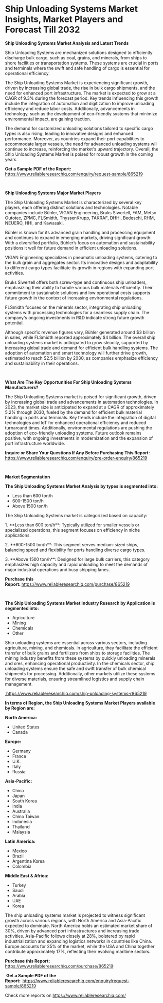 <p><h1>Ship Unloading Systems Market Insights, Market Players and Forecast Till 2032</h1></p><p><strong>Ship Unloading Systems Market Analysis and Latest Trends</strong></p>
<p><p>Ship Unloading Systems are mechanized solutions designed to efficiently discharge bulk cargo, such as coal, grains, and minerals, from ships to shore facilities or transportation systems. These systems are crucial in ports and terminals where the swift and safe handling of cargo is essential for operational efficiency.</p><p>The Ship Unloading Systems Market is experiencing significant growth, driven by increasing global trade, the rise in bulk cargo shipments, and the need for enhanced port infrastructure. The market is expected to grow at a CAGR of 9.3% during the forecast period. Key trends influencing this growth include the integration of automation and digitization to improve unloading efficiency and reduce labor costs. Additionally, advancements in technology, such as the development of eco-friendly systems that minimize environmental impact, are gaining traction.</p><p>The demand for customized unloading solutions tailored to specific cargo types is also rising, leading to innovative designs and enhanced performance. Moreover, as countries expand their port capabilities to accommodate larger vessels, the need for advanced unloading systems will continue to increase, reinforcing the market's upward trajectory. Overall, the Ship Unloading Systems Market is poised for robust growth in the coming years.</p></p>
<p><strong>Get a Sample PDF of the Report:&nbsp;</strong> <a href="https://www.reliableresearchiq.com/enquiry/request-sample/865219?utm_campaign=3180&utm_medium=2&utm_source=Github&utm_content=ia&utm_term=09042025&utm_id=ship-unloading-systems">https://www.reliableresearchiq.com/enquiry/request-sample/865219</a></p>
<p>&nbsp;</p>
<p><strong>Ship Unloading Systems Major Market Players</strong></p>
<p><p>The Ship Unloading Systems Market is characterized by several key players, each offering distinct solutions and technologies. Notable companies include Bühler, VIGAN Engineering, Bruks Siwertell, FAM, Metso Outotec, ZPMC, FLSmidth, ThyssenKrupp, TAKRAF, DHHI, Bedeschi, RHM, NEUERO, HHI, and Kawasaki. </p><p>Bühler is known for its advanced grain handling and processing equipment and continues to expand in emerging markets, driving significant growth. With a diversified portfolio, Bühler’s focus on automation and sustainability positions it well for future demand in efficient unloading solutions. </p><p>VIGAN Engineering specializes in pneumatic unloading systems, catering to the bulk grain and aggregates sector. Its innovative designs and adaptability to different cargo types facilitate its growth in regions with expanding port activities. </p><p>Bruks Siwertell offers both screw-type and continuous ship unloaders, emphasizing their ability to handle various bulk materials efficiently. Their commitment to sustainable solutions and low operational costs supports future growth in the context of increasing environmental regulations.</p><p>FLSmidth focuses on the minerals sector, integrating ship unloading systems with processing technologies for a seamless supply chain. The company's ongoing investments in R&D indicate strong future growth potential.</p><p>Although specific revenue figures vary, Bühler generated around $3 billion in sales, while FLSmidth reported approximately $4 billion. The overall ship unloading systems market is anticipated to grow steadily, supported by increasing global trade and demand for efficient bulk handling systems. The adoption of automation and smart technology will further drive growth, estimated to reach $2.5 billion by 2030, as companies emphasize efficiency and sustainability in their operations.</p></p>
<p>&nbsp;</p>
<p><strong>What Are The Key Opportunities For Ship Unloading Systems Manufacturers?</strong></p>
<p><p>The Ship Unloading Systems market is poised for significant growth, driven by increasing global trade and advancements in automation technologies. In 2023, the market size is anticipated to expand at a CAGR of approximately 5.2% through 2030, fueled by the demand for efficient bulk material handling in ports and terminals. Key trends include the integration of digital technologies and IoT for enhanced operational efficiency and reduced turnaround times. Additionally, environmental regulations are pushing the adoption of eco-friendly unloading systems. Future outlook remains positive, with ongoing investments in modernization and the expansion of port infrastructure worldwide.</p></p>
<p><strong>Inquire or Share Your Questions If Any Before Purchasing This Report:</strong> <a href="https://www.reliableresearchiq.com/enquiry/pre-order-enquiry/865219?utm_campaign=3180&utm_medium=2&utm_source=Github&utm_content=ia&utm_term=09042025&utm_id=ship-unloading-systems">https://www.reliableresearchiq.com/enquiry/pre-order-enquiry/865219</a></p>
<p>&nbsp;</p>
<p><strong>Market Segmentation</strong></p>
<p><strong>The Ship Unloading Systems Market Analysis by types is segmented into:</strong></p>
<p><ul><li>Less than 600 ton/h</li><li>600-1500 ton/h</li><li>Above 1500 ton/h</li></ul></p>
<p><p>The Ship Unloading Systems market is categorized based on capacity: </p><p>1. **Less than 600 ton/h**: Typically utilized for smaller vessels or specialized operations, this segment focuses on efficiency in niche applications. </p><p>2. **600-1500 ton/h**: This segment serves medium-sized ships, balancing speed and flexibility for ports handling diverse cargo types. </p><p>3. **Above 1500 ton/h**: Designed for large bulk carriers, this category emphasizes high capacity and rapid unloading to meet the demands of major industrial operations and busy shipping lanes.</p></p>
<p><strong>Purchase this Report:&nbsp;</strong><a href="https://www.reliableresearchiq.com/purchase/865219?utm_campaign=3180&utm_medium=2&utm_source=Github&utm_content=ia&utm_term=09042025&utm_id=ship-unloading-systems">https://www.reliableresearchiq.com/purchase/865219</a></p>
<p>&nbsp;</p>
<p><strong>The Ship Unloading Systems Market Industry Research by Application is segmented into:</strong></p>
<p><ul><li>Agriculture</li><li>Mining</li><li>Chemicals</li><li>Other</li></ul></p>
<p><p>Ship unloading systems are essential across various sectors, including agriculture, mining, and chemicals. In agriculture, they facilitate the efficient transfer of bulk grains and fertilizers from ships to storage facilities. The mining industry benefits from these systems by quickly unloading minerals and ores, enhancing operational productivity. In the chemicals sector, ship unloading systems ensure the safe and swift transfer of bulk chemical shipments for processing. Additionally, other markets utilize these systems for diverse materials, ensuring streamlined logistics and supply chain management.</p></p>
<p><a href="https://www.reliableresearchiq.com/ship-unloading-systems-r865219?utm_campaign=3180&utm_medium=2&utm_source=Github&utm_content=ia&utm_term=09042025&utm_id=ship-unloading-systems">&nbsp;https://www.reliableresearchiq.com/ship-unloading-systems-r865219</a></p>
<p><strong>In terms of Region, the Ship Unloading Systems Market Players available by Region are:</strong></p>
<p>
    <p> <strong> North America: </strong>
        <ul>
            <li>United States</li>
            <li>Canada</li>
        </ul>
        </p> 
    <p> <strong> Europe: </strong>
        <ul>
            <li>Germany</li>
            <li>France</li>
            <li>U.K.</li>
            <li>Italy</li>
            <li>Russia</li>
        </ul>
        </p> 
    <p> <strong> Asia-Pacific: </strong>
        <ul>
            <li>China</li>
            <li>Japan</li>
            <li>South Korea</li>
            <li>India</li>
            <li>Australia</li>
            <li>China Taiwan</li>
            <li>Indonesia</li>
            <li>Thailand</li>
            <li>Malaysia</li>
        </ul>
        </p> 
    <p> <strong> Latin America: </strong>
        <ul>
            <li>Mexico</li>
            <li>Brazil</li>
            <li>Argentina Korea</li>
            <li>Colombia</li>
        </ul>
        </p> 
    <p> <strong> Middle East & Africa: </strong>
        <ul>
            <li>Turkey</li>
            <li>Saudi</li>
            <li>Arabia</li>
            <li>UAE</li>
            <li>Korea</li>
        </ul>
    </p>
    </p>
<p><p>The ship unloading systems market is projected to witness significant growth across various regions, with North America and Asia-Pacific expected to dominate. North America holds an estimated market share of 30%, driven by advanced port infrastructures and increasing trade activities. Asia-Pacific follows closely at 28%, bolstered by rapid industrialization and expanding logistics networks in countries like China. Europe accounts for 25% of the market, while the USA and China together contribute approximately 17%, reflecting their evolving maritime sectors.</p></p>
<p><strong>Purchase this Report: </strong><a href="https://www.reliableresearchiq.com/purchase/865219?utm_campaign=3180&utm_medium=2&utm_source=Github&utm_content=ia&utm_term=09042025&utm_id=ship-unloading-systems">https://www.reliableresearchiq.com/purchase/865219</a></p>
<p>&nbsp;<strong>Get a Sample PDF of the Report:&nbsp;&nbsp;</strong><a href="https://www.reliableresearchiq.com/enquiry/request-sample/865219?utm_campaign=3180&utm_medium=2&utm_source=Github&utm_content=ia&utm_term=09042025&utm_id=ship-unloading-systems">https://www.reliableresearchiq.com/enquiry/request-sample/865219</a></p>
<p><strong></strong></p>
<p>Check more reports on <a href="https://www.reliableresearchiq.com/?utm_campaign=3180&utm_medium=2&utm_source=Github&utm_content=ia&utm_term=09042025&utm_id=ship-unloading-systems">https://www.reliableresearchiq.com/</a></p>